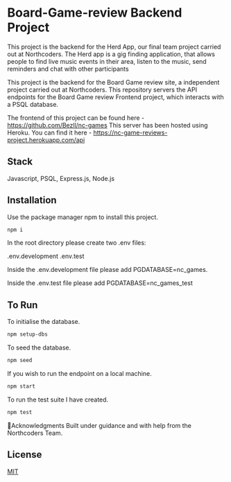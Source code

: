 # Board-Game-review Backend Project

This project is the backend for the Herd App, our final team project carried out at Northcoders.
The Herd app is a gig finding application, that allows people to find live music events in their area, listen to the music, send reminders and chat with other participants

This project is the backend for the Board Game review site, a independent project carried out at Northcoders.
This repository servers the API endpoints for the Board Game review Frontend project, which interacts with a PSQL database.

The frontend of this project can be found here - https://github.com/Bezll/nc-games
This server has been hosted using Heroku. You can find it here - https://nc-game-reviews-project.herokuapp.com/api

## Stack

Javascript, PSQL, Express.js, Node.js

## Installation

Use the package manager npm to install this project.

```bash
npm i
```

In the root directory please create two .env files:

.env.development
.env.test

Inside the .env.development file please add PGDATABASE=nc_games.

Inside the .env.test file please add PGDATABASE=nc_games_test

## To Run

To initialise the database.

```bash
npm setup-dbs
```

To seed the database.

```bash
npm seed
```

If you wish to run the endpoint on a local machine.

```bash
npm start
```

To run the test suite I have created.

```bash
npm test
```

👏Acknowledgments
Built under guidance and with help from the Northcoders Team.

## License
[MIT](https://choosealicense.com/licenses/mit/)
